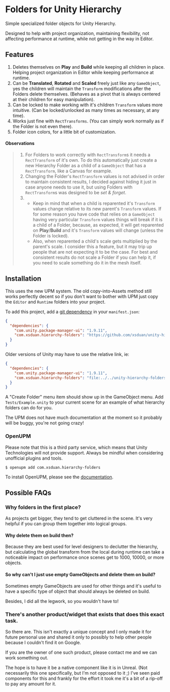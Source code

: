 # Folders for Unity Hierarchy

Simple specialized folder objects for Unity Hierarchy.

Designed to help with project organization, maintaining flexibility, not affecting performance at runtime, while not getting in the way in Editor.

## Features

1. Deletes themselves on **Play** and **Build** while keeping all children in place. Helping project organization in Editor while keeping performance at runtime.
2. Can be **Translated**, **Rotated** and **Scaled** freely just like any `GameObject`, yes the children will maintain the `Transform` modifications after the Folders delete themselves. (Behaves as a pivot that is always centered at their children for easy manipulation).
3. Can be locked to make working with it's children `Transform` values more intuitive. (Can be locked/unlocked as many times as necessary, at any time).
4. Works just fine with `RectTransforms`. (You can simply work normally as if the Folder is not even there).
5. Folder icon colors, for a little bit of customization.

#### Observations
> 1. For Folders to work correctly with `RectTransform`s it needs a `RectTransform` of it's own. To do this automatically just create a new Hierarchy Folder as a child of a `GameObject` that has a `RectTransform`, like a Canvas for example.
> 2. Changing the Folder's ``RectTransform`` values is not advised in order to maintain consistent results, I decided against hiding it just in case anyone needs to use it, but using Folders with `RectTransform`s was designed to be *set & forget*.
> 3. * Keep in mind that when a child is reparented it's `Transform` values change relative to its new parent's `Transform` values. If for some reason you have code that relies on a `GameObject` having very particular `Transform` values things will break if it is a child of a Folder, because, as expected, it will get reparented on **Play**/**Build** and it's `Transform` values will change (unless the Folder is locked). 
>    * Also, when reparented a child's scale gets multiplied by the parent's scale. I consider this a feature, but it may trip up people that are not expecting it to be the case. For best and consistent results do not scale a Folder if you can help it, if you need to scale something do it in the mesh itself.

## Installation

This uses the new UPM system. The old copy-into-Assets method still works
perfectly decent so if you don't want to bother with UPM just copy the `Editor`
and `Runtime` folders into your project.

To add this project, add a [git dependency][1] in your `manifest.json`:

```json
{
  "dependencies": {
    "com.unity.package-manager-ui": "1.9.11",
    "com.xsduan.hierarchy-folders": "https://github.com/xsduan/unity-hierarchy-folders.git"
  }
}
```

Older versions of Unity may have to use the relative link, ie:

```json
{
  "dependencies": {
    "com.unity.package-manager-ui": "1.9.11",
    "com.xsduan.hierarchy-folders": "file:../../unity-hierarchy-folders"
  }
}
```

A "Create Folder" menu item should show up in the GameObject menu. Add
`Tests/Example.unity` to your current scene for an example of what hierarchy
folders can do for you.

The UPM does not have much documentation at the moment so it probably will be
buggy, you're not going crazy!

[1]: https://forum.unity.com/threads/git-support-on-package-manager.573673/#post-3819487

### OpenUPM

Please note that this is a third party service, which means that Unity
Technologies will not provide support. Always be mindful when considering
unofficial plugins and tools.

```
$ openupm add com.xsduan.hierarchy-folders
```

To install OpenUPM, please see the [documentation][2].

[2]: https://openupm.com/docs/

## Possible FAQs

### Why folders in the first place?

As projects get bigger, they tend to get cluttered in the scene. It's very
helpful if you can group them together into logical groups.

#### Why delete them on build then?

Because they are best used for level designers to declutter the hierarchy, but
calculating the global transform from the local during runtime can take a
noticeable impact on performance once scenes get to 1000, 10000, or more
objects.

#### So why can't I just use empty GameObjects and delete them on build?

Sometimes empty GameObjects are used for other things and it's useful to have a
specific type of object that should always be deleted on build.

Besides, I did all the legwork, so you wouldn't have to!

### There's another product/widget that exists that does this exact task.

So there are. This isn't exactly a unique concept and I only made it for future
personal use and shared it only to possibly to help other people because I
couldn't find it on Google.

If you are the owner of one such product, please contact me and we can work
something out.

The hope is to have it be a native component like it is in Unreal. (Not
necessarily this one specifically, but I'm not opposed to it ;) I've seen paid
components for this and frankly for the effort it took me it's a bit of a
rip-off to pay any amount for it.
